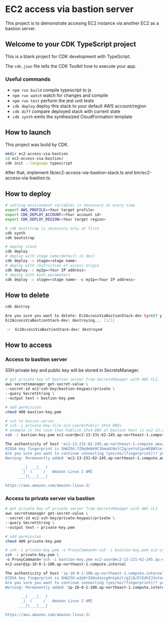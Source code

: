 # EC2 access via bastion server

This project is to demonstrate accesing EC2 instance via another EC2 as a bastion server.

## Welcome to your CDK TypeScript project

This is a blank project for CDK development with TypeScript.

The `cdk.json` file tells the CDK Toolkit how to execute your app.

### Useful commands

- `npm run build` compile typescript to js
- `npm run watch` watch for changes and compile
- `npm run test` perform the jest unit tests
- `cdk deploy` deploy this stack to your default AWS account/region
- `cdk diff` compare deployed stack with current state
- `cdk synth` emits the synthesized CloudFormation template

## How to launch

This project was build by CDK.

```bash
mkdir ec2-access-via-bastion
cd ec2-access-via-bastion/
cdk init --language typescript
```

After that, implement lib/ec2-access-via-bastion-stack.ts and bin/ec2-access-via-bastion.ts.

## How to deploy

```bash
# setting environment variables is necessary at every time
export AWS_PROFILE=<Your target profile>
export CDK_DEPLOY_ACCOUNT=<Your account id>
export CDK_DEPLOY_REGION=<Your target region>

# cdk bootstrap is necessary only at first
cdk synth
cdk bootstrap

# deploy stack
cdk deploy
# deploy with stage name(default is dev)
cdk deploy -c stage=<stage name>
# deploy with restriction of access origin
cdk deploy -c myIp=<Your IP address>
# deploy with both parameters
cdk deploy -c stage=<stage name> -c myIp=<Your IP address>
```

## How to delete

```bash
cdk destroy

Are you sure you want to delete: Ec2AccessViaBastionStack-dev (y/n)? y
Ec2AccessViaBastionStack-dev: destroying... [1/1]

 ✅  Ec2AccessViaBastionStack-dev: destroyed
```

## How to access

### Access to bastion server

SSH private key and public key will be stored in SecretsManager.

```bash
# get private key of bastion server from SecretsManager with AWS CLI.
aws secretsmanager get-secret-value \
--secret-id ec2-ssh-key/bastion-keypair/private \
--query SecretString \
--output text > bastion-key.pem

# add permission
chmod 400 bastion-key.pem

# ssh to basion server
# ssh -i private-key-file ec2-user@<Public IPv4 DNS>
# example in the case that Publick IPv4 DNS of bastion host is ec2-13-231-62-245.ap-northeast-1.compute.amazonaws.com
ssh -i bastion-key.pem ec2-user@ec2-13-231-62-245.ap-northeast-1.compute.amazonaws.com

The authenticity of host 'ec2-13-231-62-245.ap-northeast-1.compute.amazonaws.com (13.231.62.245)' can't be established.
ECDSA key fingerprint is SHA256:fZ0q9mbk9C1bmaUCHolCZq/onYvS1pvWG8W51ejXm14.
Are you sure you want to continue connecting (yes/no/[fingerprint])? yes
Warning: Permanently added 'ec2-13-231-62-245.ap-northeast-1.compute.amazonaws.com,13.231.62.245' (ECDSA) to the list of known hosts.

       __|  __|_  )
       _|  (     /   Amazon Linux 2 AMI
      ___|\___|___|

https://aws.amazon.com/amazon-linux-2/
```

### Access to private server via bastion

```bash
# get private key of private server from SecretsManager with AWS CLI
aws secretsmanager get-secret-value \
--secret-id ec2-ssh-key/private-keypair/private \
--query SecretString \
--output text > private-key.pem

# add permission
chmod 400 private-key.pem

# ssh -i private-key.pem -o ProxyCommand='ssh -i bastion-key.pem ec2-user@<Public IPv4 DNS of bastion server> -W %h:%p' ec2-user@<Private IPv4 DNS of private server>
ssh -i private-key.pem \
-o ProxyCommand='ssh -i bastion-key.pem ec2-user@ec2-13-231-62-245.ap-northeast-1.compute.amazonaws.com -W %h:%p' \
ec2-user@ip-10-0-1-100.ap-northeast-1.compute.internal

The authenticity of host 'ip-10-0-1-100.ap-northeast-1.compute.internal (<no hostip for proxy command>)' can't be established.
ECDSA key fingerprint is SHA256:w2p0rZd4udiezgXntpbzl/g2j8/ElEdhZJ3vtouFo5E.
Are you sure you want to continue connecting (yes/no/[fingerprint])? yes
Warning: Permanently added 'ip-10-0-1-100.ap-northeast-1.compute.internal' (ECDSA) to the list of known hosts.

       __|  __|_  )
       _|  (     /   Amazon Linux 2 AMI
      ___|\___|___|

https://aws.amazon.com/amazon-linux-2/
```

